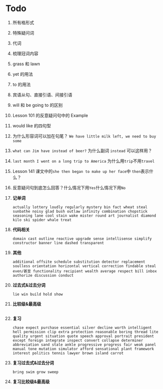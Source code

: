# Todo

1. 所有格形式

2. 特殊疑问词

3. 代词

4. 梳理冠词内容

5. grass 和 lawn

6. yet 的用法

7. to 的用法

8. 宾语从句、直接引语、间接引语

9. will 和 be going to 的区别

10. Lesson 101 的反意疑问句中的 Example

11. would like 的四句型

12. 为什么形容词可以加在句尾？ `We have little milk left, we need to buy some`

13. `what can Jim have instead of beer?` 为什么副词 `instead` 可以这样用？

14. `last month I went on a long trip to America` 为什么用`trip`不用`travel`

15. Lesson 141 课文中的`she then began to make up her face`中 `then`表示什么？

16. 反意疑问句到底怎么回答？什么情况下用`Yes`什么情况下用`No`

17. **记单词**

    ```
    actually lottery loudly regularly mystery bin fact wheat steal sunbathe noisy glad bush outlaw infinity combination chopstick seasoning lane cool stain wake mister round art journalist diamond kilo ski spider whale treat
    ```

18. **代码相关**

    ```
    domain cast outline reactive upgrade sense intellisense simplify constructor banner line dashed transparent
    ```

19. **其他**

    ```
    additional offsite schedule substitution detector replacement soulless orientation horizontal vertical correction findable steal even/甚至 functionality recipient wealth average respect bill inbox authorize discussion conduct
    ```

20. **过去式&过去分词**

    ```
    lie win build hold show
    ```

21. **比较级&最高级**

    ```

    ```

22. **复习**

    ```
    chase expect purchase essential silver decline worth intelligent hell permission clip extra protection reasonable boring thread lite quality urgent situation quote speech approval portrait president except foreign integrate inspect convert collapse determiner  abbreviation sand stale ankle progressive progress fair weak panel manual tone mutation simulator afford sensational plant framework interest politics tennis lawyer brown island carrot
    ```

23. **复习过去式&过去分词**

    ```
    bring swim grow sweep
    ```

24. **复习比较级&最高级**

    ```

    ```
